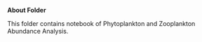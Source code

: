 **About Folder**

This folder contains notebook of Phytoplankton and Zooplankton Abundance Analysis.
